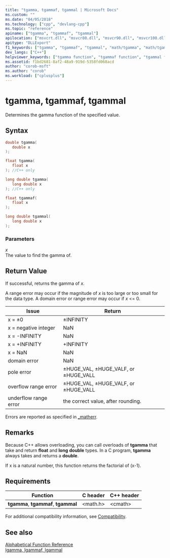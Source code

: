 ```yaml
---
title: "tgamma, tgammaf, tgammal | Microsoft Docs"
ms.custom: ""
ms.date: "04/05/2018"
ms.technology: ["cpp", "devlang-cpp"]
ms.topic: "reference"
apiname: ["tgamma", "tgammaf", "tgammal"]
apilocation: ["msvcrt.dll", "msvcr80.dll", "msvcr90.dll", "msvcr100.dll", "msvcr100_clr0400.dll", "msvcr110.dll", "msvcr110_clr0400.dll", "msvcr120.dll", "msvcr120_clr0400.dll", "ucrtbase.dll", "api-ms-win-crt-math-l1-1-0.dll"]
apitype: "DLLExport"
f1_keywords: ["tgamma", "tgammaf", "tgammal", "math/tgamma", "math/tgammaf", "math/tgammal"]
dev_langs: ["C++"]
helpviewer_keywords: ["tgamma function", "tgammaf function", "tgammal function"]
ms.assetid: f1bd2681-8af2-48a9-919d-5358fd068acd
author: "corob-msft"
ms.author: "corob"
ms.workload: ["cplusplus"]
---
```

# tgamma, tgammaf, tgammal

Determines the gamma function of the specified value.

## Syntax

```C
double tgamma(
   double x
);

float tgamma(
   float x
); //C++ only

long double tgamma(
   long double x
); //C++ only

float tgammaf(
   float x
);

long double tgammal(
   long double x
);

```

### Parameters

*x*<br/>
The value to find the gamma of.

## Return Value

If successful, returns the gamma of *x*.

A range error may occur if the magnitude of *x* is too large or too small for the data type. A domain error or range error may occur if *x* <= 0.

|Issue|Return|
|-----------|------------|
|x = ±0|±INFINITY|
|x = negative integer|NaN|
|x = -INFINITY|NaN|
|x = +INFINITY|+INFINITY|
|x = NaN|NaN|
|domain error|NaN|
|pole error|±HUGE_VAL, ±HUGE_VALF, or ±HUGE_VALL|
|overflow range error|±HUGE_VAL, ±HUGE_VALF, or ±HUGE_VALL|
|underflow range error|the correct value, after rounding.|

Errors are reported as specified in [_matherr](matherr.md).

## Remarks

Because C++ allows overloading, you can call overloads of **tgamma** that take and return **float** and **long** **double** types. In a C program, **tgamma** always takes and returns a **double**.

If x is a natural number, this function returns the factorial of (x-1).

## Requirements

|Function|C header|C++ header|
|--------------|--------------|------------------|
|**tgamma**, **tgammaf**,  **tgammal**|\<math.h>|\<cmath>|

For additional compatibility information, see [Compatibility](../../c-runtime-library/compatibility.md).

## See also

[Alphabetical Function Reference](crt-alphabetical-function-reference.md)<br/>
[lgamma, lgammaf, lgammal](lgamma-lgammaf-lgammal.md)<br/>
